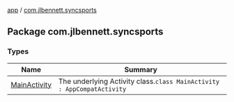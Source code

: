 [app](../index.md) / [com.jlbennett.syncsports](./index.md)

## Package com.jlbennett.syncsports

### Types

| Name | Summary |
|---|---|
| [MainActivity](-main-activity/index.md) | The underlying Activity class.`class MainActivity : AppCompatActivity` |
